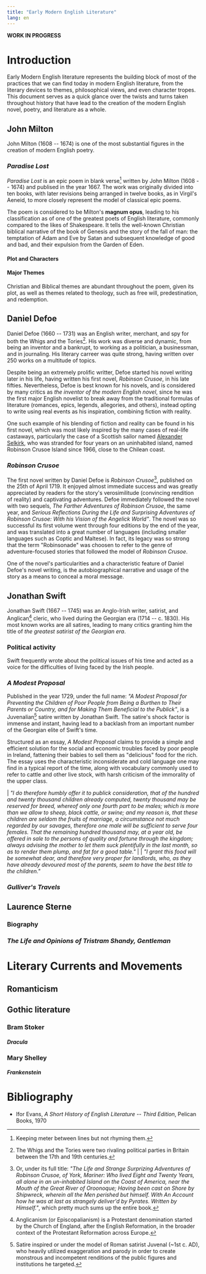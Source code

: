 ```yaml
---
title: "Early Modern English Literature"
lang: en
---
```


**WORK IN PROGRESS**

# Introduction

Early Modern English literature represents the building block of most of the practices that we can find today in modern English literature, from the literary devices to themes, philosophical views, and even character tropes. This document serves as a quick glance over the twists and turns taken throughout history that have lead to the creation of the modern English novel, poetry, and literature as a whole. 

## John Milton

John Milton (1608 -- 1674) is one of the most substantial figures in the creation of modern English poetry.

### _Paradise Lost_

_Paradise Lost_ is an epic poem in blank verse[^blank] written by John Milton (1608 -- 1674) and publised in the year 1667. The work was originally divided into ten books, with later revisions being arranged in twelve books, as in Virgil's Aeneid, to more closely represent the model of classical epic poems. 

The poem is considered to be Milton's **magnum opus**, leading to his classification as of one of the greatest poets of English literature, commonly compared to the likes of Shakespeare. It tells the well-known Christian biblical narrative of the book of Genesis and the story of the fall of man: the temptation of Adam and Eve by Satan and subsequent knowledge of good and bad, and their expulsion from the Garden of Eden.

#### Plot and Characters

#### Major Themes

Christian and Biblical themes are abundant throughout the poem, given its plot, as well as themes related to theology, such as free will, predestination, and redemption. 

[^blank]: Keeping meter between lines but not rhyming them.


## Daniel Defoe

Daniel Defoe (1660 -- 1731) was an English writer, merchant, and spy for both the Whigs and the Tories[^whigs]. His work was diverse and dynamic, from being an inventor and a bankrupt, to working as a politician, a businessman, and in journaling. His literary carreer was quite strong, having written over 250 works on a multitude of topics.

Despite being an extremely prolific writter, Defoe started his novel writing later in his life, having written his first novel, _Robinson Crusoe_, in his late fifties. Nevertheless, Defoe is best known for his novels, and is considered by many critics as _the inventor of the modern English novel_, since he was the first major English novelist to break away from the traditional formulas of literature (romances, epics, legends, allegories, and others), instead opting to write using real events as his inspiration, combining fiction with reality.

One such example of his blending of fiction and reality can be found in his first novel, which was most likely inspired by the many cases of real-life castaways, particularly the case of a Scottish sailor named [Alexander Selkirk](https://en.wikipedia.org/wiki/Alexander_Selkirk), who was stranded for four years on an uninhabited island, named Robinson Crusoe Island since 1966, close to the Chilean coast.

[^whigs]: The Whigs and the Tories were two rivaling political parties in Britain between the 17th and 19th centuries.

### _Robinson Crusoe_

The first novel written by Daniel Defoe is _Robinson Crusoe_[^longtitle], published on the 25th of April 1719. It enjoyed almost immediate success and was greatly appreciated by readers for the story's verosimilitude (convincing rendition of reality) and captivating adventures. Defoe immediately followed the novel with two sequels, _The Farther Adventures of Robinson Crusoe_, the same year, and _Serious Reflections During the Life and Surprising Adventures of Robinson Crusoe: With his Vision of the Angelick World"_. The novel was so successful its first volume went through four editions by the end of the year, and was translated into a great number of languages (including smaller languages such as Coptic and Maltese). In fact, its legacy was so strong that the term "Robinsonade" was choosen to refer to the genre of adventure-focused stories that followed the model of _Robinson Crusoe_.

One of the novel's particularities and a characteristic feature of Daniel Defoe's novel writing, is the autobiographical narrative and usage of the story as a means to conceal a moral message. 

[^longtitle]: Or, under its full title: _"The Life and Strange Surprizing Adventures of Robinson Crusoe, of York, Mariner: Who lived Eight and Twenty Years, all alone in an un-inhabited Island on the Coast of America, near the Mouth of the Great River of Oroonoque; Having been cast on Shore by Shipwreck, wherein all the Men perished but himself. With An Account how he was at last as strangely deliver'd by Pyrates. Written by Himself."_, which pretty much sums up the entire book.

## Jonathan Swift

Jonathan Swift (1667 -- 1745) was an Anglo-Irish writer, satirist, and Anglican[^anglicanism] cleric, who lived during the Georgian era (1714 -- c. 1830). His most known works are all satires, leading to many critics granting him the title of _the greatest satirist of the Georgian era_.

[^anglicanism]: Anglicanism (or Episcopalianism) is a Protestant denomination started by the Church of England, after the English Reformation, in the broader context of the Protestant Reformation across Europe. 

### Political activity

Swift frequently wrote about the political issues of his time and acted as a voice for the difficulties of living faced by the Irish people.

### _A Modest Proposal_

Published in the year 1729, under the full name: _"A Modest Proposal for Preventing the Children of Poor People from Being a Burthen to Their Parents or Country, and for Making Them Beneficial to the Publick"_, is a Juvenalian[^juvenalian] satire written by Jonathan Swift. The satire's shock factor is immense and instant, having lead to a backlash from an important number of the Georgian elite of Swift's time.

Structured as an essay, _A Modest Proposal_ claims to provide a simple and efficient solution for the social and economic troubles faced by poor people in Ireland, fattening their babies to sell them as "delicious" food for the rich. The essay uses the characteristic inconsiderate and cold language one may find in a typical report of the time, along with vocabulary commonly used to refer to cattle and other live stock, with harsh criticism of the immorality of the upper class.

| _"I do therefore humbly offer it to publick consideration, that of the hundred and twenty thousand children already computed, twenty thousand may be reserved for breed, whereof only one fourth part to be males; which is more than we allow to sheep, black cattle, or swine; and my reason is, that these children are seldom the fruits of marriage, a circumstance not much regarded by our savages, therefore one male will be sufficient to serve four females. That the remaining hundred thousand may, at a year old, be offered in sale to the persons of quality and fortune through the kingdom; always advising the mother to let them suck plentifully in the last month, so as to render them plump, and fat for a good table."_
|
| _"I grant this food will be somewhat dear, and therefore very proper for landlords, who, as they have already devoured most of the parents, seem to have the best title to the children."_


[^juvenalian]: Satire inspired or under the model of Roman satirist Juvenal (~1st c. AD), who heavily utilized exaggeration and parody in order to create monstrous and incompetent renditions of the public figures and institutions he targeted.

### _Gulliver's Travels_


## Laurence Sterne

### Biography

### _The Life and Opinions of Tristram Shandy, Gentleman_

# Literary Currents and Movements

## Romanticism

## Gothic literature

### Bram Stoker

#### _Dracula_

### Mary Shelley

#### _Frankenstein_


# Bibliography

* Ifor Evans, _A Short History of English Literature -- Third Edition_, Pelican Books, 1970 
